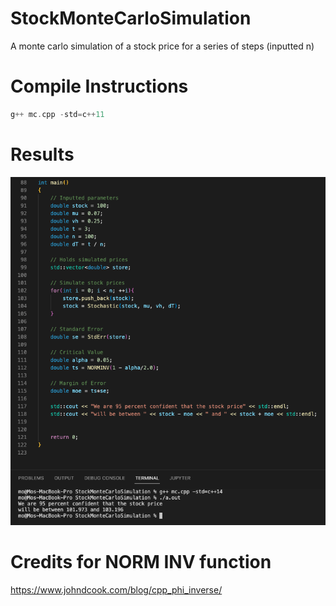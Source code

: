 # StockMonteCarloSimulation
A monte carlo simulation of a stock price for a series of steps (inputted n)

# Compile Instructions
```c++
g++ mc.cpp -std=c++11
```
# Results
![alt](https://github.com/marscolony2040/StockMonteCarloSimulation/blob/main/Show.png)

# Credits for NORM INV function
https://www.johndcook.com/blog/cpp_phi_inverse/

